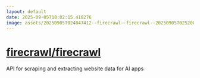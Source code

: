 ```yaml
---
layout: default
date: 2025-09-05T18:02:15.410276
image: assets/20250905T024847412--firecrawl--firecrawl--20250905T025200963--cropped.png
---
```


# [firecrawl/firecrawl](https://github.com/firecrawl/firecrawl)

API for scraping and extracting website data for AI apps
